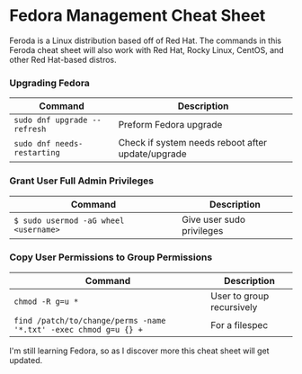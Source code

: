 # Fedora Management Cheat Sheet

Feroda is a Linux distribution based off of Red Hat. The commands in this Feroda cheat sheet will also work with Red Hat, Rocky Linux, CentOS, and other Red Hat-based distros.

### Upgrading Fedora

| Command | Description |
| --- | --- |
| `sudo dnf upgrade --refresh` | Preform Fedora upgrade |
| `sudo dnf needs-restarting` | Check if system needs reboot after update/upgrade |

### Grant User Full Admin Privileges

| Command | Description |
| --- | --- |
| `$ sudo usermod -aG wheel <username>` | Give user sudo privileges |

### Copy User Permissions to Group Permissions

| Command | Description |
| --- | --- |
| `chmod -R g=u *` | User to group recursively |
| `find /patch/to/change/perms -name '*.txt' -exec chmod g=u {} +` | For a filespec |

I'm still learning Fedora, so as I discover more this cheat sheet will get updated.